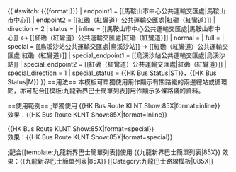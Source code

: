 {{ #switch: {{{format|}}}
  | endpoint1 = [[馬鞍山市中心公共運輸交匯處|馬鞍山市中心]]
  | endpoint2 = [[紅磡（紅鸞道）公共運輸交匯處|紅磡（紅鸞道）]]
  | direction = 2
  | status = 
  | inline = [[馬鞍山市中心公共運輸交匯處|馬鞍山市中心]] ↔ [[紅磡（紅鸞道）公共運輸交匯處|紅磡（紅鸞道）]]
  | normal =
  | full =
  | special = [[烏溪沙站公共運輸交匯處|烏溪沙站]] → [[紅磡（紅鸞道）公共運輸交匯處|紅磡（紅鸞道）]]
   | special_endpoint1 = [[烏溪沙站公共運輸交匯處|烏溪沙站]]
  | special_endpoint2 = [[紅磡（紅鸞道）公共運輸交匯處|紅磡（紅鸞道）]]
  | special_direction = 1
  | special_status = {{HK Bus Status|ST}}，{{HK Bus Status|M}}
}}<noinclude>
==用法==
本模板可單獨使用用作顯示有關路綫的兩邊總站或循環點，亦可配合[[模板:九龍新界巴士簡單列表]]用作顯示多條路綫的資料。

==使用範例==
;單獨使用
<nowiki>{{HK Bus Route KLNT Show:85X|format=inline}}</nowiki><br>
效果：{{HK Bus Route KLNT Show:85X|format=inline}}

<nowiki>{{HK Bus Route KLNT Show:85X|format=special}}</nowiki><br>
效果：{{HK Bus Route KLNT Show:85X|format=special}}

;配合[[template:九龍新界巴士簡單列表]]使用
<nowiki>{{九龍新界巴士簡單列表|85X}}</nowiki>
效果：{{九龍新界巴士簡單列表|85X}}
[[Category:九龍巴士路線模板|085X]]</noinclude>